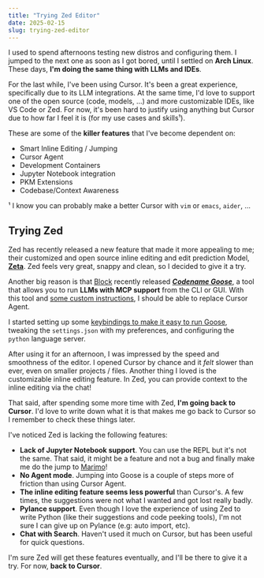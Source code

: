 ```yaml
---
title: "Trying Zed Editor"
date: 2025-02-15
slug: trying-zed-editor
---
```


I used to spend afternoons testing new distros and configuring them. I jumped to the next one as soon as I got bored, until I settled on **Arch Linux**.
These days, **I'm doing the same thing with LLMs and IDEs**.

For the last while, I've been using Cursor. It's been a great experience, specifically due to its LLM integrations.
At the same time, I'd love to support one of the open source (code, models, ...) and more customizable IDEs, like VS Code or Zed.
For now, it's been hard to justify using anything but Cursor due to how far I feel it is (for my use cases and skills¹).

These are some of the **killer features** that I've become dependent on:

- Smart Inline Editing / Jumping
- Cursor Agent
- Development Containers
- Jupyter Notebook integration
- PKM Extensions
- Codebase/Context Awareness

¹ I know you can probably make a better Cursor with `vim` or `emacs`, `aider`, ...

## Trying Zed

Zed has recently released a new feature that made it more appealing to me; their customized and open source inline editing and edit prediction Model, **[Zeta](https://zed.dev/blog/edit-prediction)**. Zed feels very great, snappy and clean, so I decided to give it a try.

Another big reason is that [Block](https://block.xyz/) recently released **[_Codename Goose_](https://block.github.io/goose/)**, a tool that allows you to run **LLMs with MCP support** from the CLI or GUI. With this tool and [some custom instructions](https://github.com/davidgasquez/dotfiles/blob/main/goose/.goosehints), I should be able to replace Cursor Agent.

I started setting up some [keybindings to make it easy to run Goose](https://github.com/davidgasquez/dotfiles/blob/85489a4149cc01b375ee979075fb535d709e0324/zed/keymap.json), tweaking the `settings.json` with my preferences, and configuring the `python` language server.

After using it for an afternoon, I was impressed by the speed and smoothness of the editor. I opened Cursor by chance and it *felt* slower than ever, even on smaller projects / files. Another thing I loved is the customizable inline editing feature. In Zed, you can provide context to the inline editing via the chat!

That said, after spending some more time with Zed, **I'm going back to Cursor**. I'd love to write down what it is that makes me go back to Cursor so I remember to check these things later.

I've noticed Zed is lacking the following features:

- **Lack of Jupyter Notebook support**. You can use the REPL but it's not the same. That said, it might be a feature and not a bug and finally make me do the jump to [Marimo](https://marimo.io/)!
- **No Agent mode**. Jumping into Goose is a couple of steps more of friction than using Cursor Agent.
- **The inline editing feature seems less powerful** than Cursor's. A few times, the suggestions were not what I wanted and got lost really badly.
- **Pylance support**. Even though I love the experience of using Zed to write Python (like their suggestions and code peeking tools), I'm not sure I can give up on Pylance (e.g: auto import, etc).
- **Chat with Search**. Haven't used it much on Cursor, but has been useful for quick questions.

I'm sure Zed will get these features eventually, and I'll be there to give it a try. For now, **back to Cursor**.
